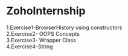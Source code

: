 # ZohoInternship
1.Exercise1-BrowserHistory using constructors                                                                  
2.Exercise2- OOPS Concepts                      
3.Exercise3- Wrapper Class                              
4.Exercise4-String
